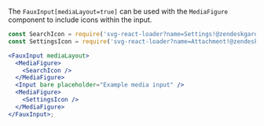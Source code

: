 The `FauxInput[mediaLayout=true]` can be used with the `MediaFigure` component
to include icons within the input.

```jsx
const SearchIcon = require('svg-react-loader?name=Settings!@zendeskgarden/svg-icons/src/14/search.svg');
const SettingsIcon = require('svg-react-loader?name=Attachment!@zendeskgarden/svg-icons/src/14/settings.svg');

<FauxInput mediaLayout>
  <MediaFigure>
    <SearchIcon />
  </MediaFigure>
  <Input bare placeholder="Example media input" />
  <MediaFigure>
    <SettingsIcon />
  </MediaFigure>
</FauxInput>;
```
